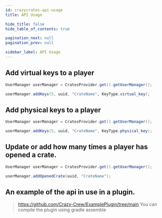 ```yaml
---
id: crazycrates-api-usage
title: API Usage

hide_title: false
hide_table_of_contents: true

pagination_next: null
pagination_prev: null

sidebar_label: API Usage
---
```

## Add virtual keys to a player
```java
UserManager userManager = CratesProvider.get().getUserManager();

userManager.addKeys(5, uuid, "CrateName", KeyType.virtual_key);
```

## Add physical keys to a player
```java
UserManager userManager = CratesProvider.get().getUserManager();

userManager.addKeys(5, uuid, "CrateName", KeyType.physical_key);
```

## Update or add how many times a player has opened a crate.
```java
UserManager userManager = CratesProvider.get().getUserManager();

userManager.addOpenedCrate(uuid, "CrateName");
```

## An example of the api in use in a plugin.
> https://github.com/Crazy-Crew/ExamplePlugin/tree/main
> You can compile the plugin using gradle assemble